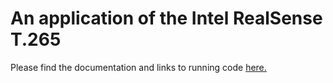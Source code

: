# An application of the Intel RealSense T.265

Please find the documentation and links to running code [here.](https://neilyoung.serveblog.net/jekyll/update/2020/02/13/an-application-of-the-intel-realsense-t.265.html)